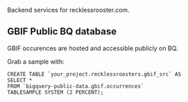 Backend services for recklessrooster.com.

## GBIF Public BQ database

GBIF occurences are hosted and accessible publicly on BQ.

Grab a sample with: 

```
CREATE TABLE `your_project.recklessroosters.gbif_src` AS
SELECT *
FROM `bigquery-public-data.gbif.occurrences`
TABLESAMPLE SYSTEM (2 PERCENT);
```
